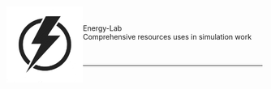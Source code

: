<img src="/images/EL_logo.jpg" width="150" align = "left">
<br>
<br>
Energy-Lab
<br>
Comprehensive resources uses in simulation work
<br>
<br>
<br>
<hr>
